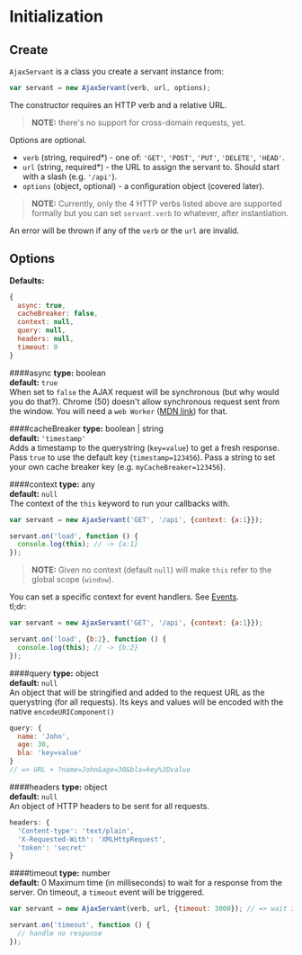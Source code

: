 Initialization
==============

Create
------
`AjaxServant` is a class you create a servant instance from:
```js
var servant = new AjaxServant(verb, url, options);
```

The constructor requires an HTTP verb and a relative URL. 

>**NOTE:** there's no support for cross-domain requests, yet.

Options are optional.
* `verb` (string, required*) - one of: `'GET'`, `'POST'`, `'PUT'`, `'DELETE'`, `'HEAD'`.
* `url` (string, required*) - the URL to assign the servant to. Should start with a slash (e.g. `'/api'`).
* `options` (object, optional) - a configuration object (covered later).  

>**NOTE:** Currently, only the 4 HTTP verbs listed above are supported formally but you can set `servant.verb` to whatever, after instantiation.

An error will be thrown if any of the `verb` or the `url` are invalid.




Options
-------
**Defaults:**
```js
{
  async: true,
  cacheBreaker: false,
  context: null,
  query: null,
  headers: null,
  timeout: 0
}
```

####async
**type:** boolean  
**default:** `true`  
When set to `false` the AJAX request will be synchronous (but why would you do that?). Chrome (50) doesn't allow synchronous request sent from the window. You will need a `web Worker` ([MDN link](https://developer.mozilla.org/en-US/docs/Web/API/Web_Workers_API/Using_web_workers)) for that.


####cacheBreaker
**type:** boolean | string  
**default:** `'timestamp'`  
Adds a timestamp to the querystring (`key=value`) to get a fresh response. Pass `true` to use the default key (`timestamp=123456`). Pass a string to set your own cache breaker key (e.g. `myCacheBreaker=123456`).


####context
**type:** any  
**default:** `null`  
The context of the `this` keyword to run your callbacks with.
```js
var servant = new AjaxServant('GET', '/api', {context: {a:1}});

servant.on('load', function () {
  console.log(this); // -> {a:1}
});
```
>**NOTE:** Given no context (default `null`) will make `this` refer to the global scope (`window`).

You can set a specific context for event handlers. See [Events](./events.md#optionalcontext).  
tl;dr:
```js
var servant = new AjaxServant('GET', '/api', {context: {a:1}});

servant.on('load', {b:2}, function () {
  console.log(this); // -> {b:2}
});
```


####query
**type:** object  
**default:** `null`  
An object that will be stringified and added to the request URL as the querystring (for all requests). Its keys and values will be encoded with the native `encodeURIComponent()`

```js
query: {
  name: 'John',
  age: 30,
  bla: 'key=value'
}
// => URL + ?name=John&age=30&bla=key%3Dvalue
```


####headers
**type:** object  
**default:** `null`  
An object of HTTP headers to be sent for all requests.
```js
headers: {
  'Content-type': 'text/plain',
  'X-Requested-With': 'XMLHttpRequest',
  'token': 'secret'
}
```


####timeout
**type:** number  
**default:** 0
Maximum time (in milliseconds) to wait for a response from the server. On timeout, a `timeout` event will be triggered.
```js
var servant = new AjaxServant(verb, url, {timeout: 3000}); // => wait 3 seconds

servant.on('timeout', function () {
  // handle no response
});
```
